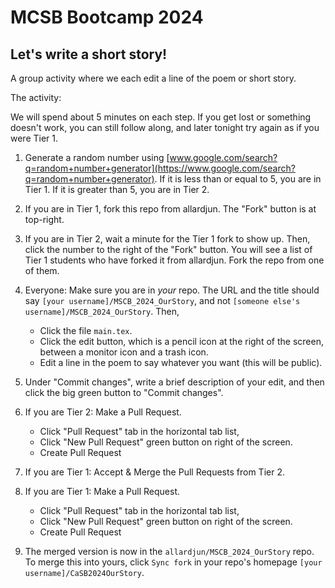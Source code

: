 # MCSB Bootcamp 2024

## Let's write a short story!

A group activity where we each edit a line of the poem or short story.

The activity:

We will spend about 5 minutes on each step. If you get lost or something doesn't work, you can still follow along, and later tonight try again as if you were Tier 1.

1. Generate a random number using [www.google.com/search?q=random+number+generator](https://www.google.com/search?q=random+number+generator). If it is less than or equal to 5, you are in Tier 1. If it is greater than 5, you are in Tier 2. 

2. If you are in Tier 1, fork this repo from allardjun. The "Fork" button is at top-right.

3. If you are in Tier 2, wait a minute for the Tier 1 fork to show up. Then, click the number to the right of the "Fork" button. You will see a list of Tier 1 students who have forked it from allardjun. Fork the repo from one of them. 

4. Everyone: Make sure you are in  *your* repo. The URL and the title should say `[your username]/MSCB_2024_OurStory`, and not `[someone else's username]/MSCB_2024_OurStory`. Then, 

    - Click the file `main.tex`. 
    - Click the edit button, which is a pencil icon at the right of the screen, between a monitor icon and a trash icon.
    - Edit a line in the poem to say whatever you want (this will be public).

6. Under "Commit changes", write a brief description of your edit, and then click the big green button to "Commit changes".

7. If you are Tier 2: Make a Pull Request. 

     - Click "Pull Request" tab in the horizontal tab list,
     - Click "New Pull Request" green button on right of the screen.
     - Create Pull Request

8. If you are Tier 1: Accept & Merge the Pull Requests from Tier 2. 

9. If you are Tier 1: Make a Pull Request. 

     - Click "Pull Request" tab in the horizontal tab list,
     - Click "New Pull Request" green button on right of the screen.
     - Create Pull Request
     
10. The merged version is now in the `allardjun/MSCB_2024_OurStory` repo. To merge this into yours, click `Sync fork` in your repo's homepage `[your username]/CaSB2024OurStory`. 

